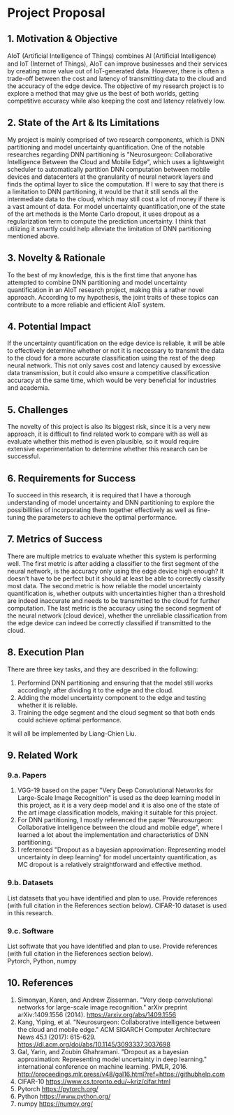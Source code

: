 # Project Proposal

## 1. Motivation & Objective

AIoT (Artiﬁcial Intelligence of Things) combines AI (Artiﬁcial Intelligence) and IoT (Internet of Things), AIoT can improve businesses and their services by creating more value out of IoT-generated data. However, there is often a trade-off between the cost and latency of transmitting data to the cloud and the accuracy of the edge device. The objective of my research project is to explore a method that may give us the best of both worlds, getting competitive accuracy while also keeping the cost and latency relatively low.

## 2. State of the Art & Its Limitations

My project is mainly comprised of two research components, which is DNN partitioning and model uncertainty quantification. One of the notable researches regarding DNN partitioning is "Neurosurgeon: Collaborative Intelligence Between the Cloud and Mobile Edge", which uses a lightweight scheduler to automatically partition DNN computation between mobile devices and datacenters at the granularity of neural network layers and finds the optimal layer to slice the computation. If I were to say that there is a limitation to DNN partitioning, it would be that it still sends all the intermediate data to the cloud, which may still cost a lot of money if there is a vast amount of data. For model uncertainty quantification,one of the state of the art methods is the Monte Carlo dropout, it uses dropout as a regularization term to compute the prediction uncertainty. I think that utilizing it smartly could help alleviate the limitation of DNN partitioning mentioned above.

## 3. Novelty & Rationale

To the best of my knowledge, this is the first time that anyone has attempted to combine DNN partitioning and model uncertainty quantification in an AIoT research project, making this a rather novel approach. According to my hypothesis, the joint traits of these topics can contribute to a more reliable and efficient AIoT system.

## 4. Potential Impact

If the uncertainty quantification on the edge device is reliable, it will be able to effectively determine whether or not it is neccessary to transmit the data to the cloud for a more accurate classification using the rest of the deep neural network. This not only saves cost and latency caused by excessive data transmission, but it could also ensure a competitive classification accuracy at the same time, which would be very beneficial for industries and academia.

## 5. Challenges

The novelty of this project is also its biggest risk, since it is a very new approach, it is difficult to find related work to compare with as well as evaluate whether this method is even plausible, so it would require extensive experimentation to determine whether this research can be successful.

## 6. Requirements for Success

To succeed in this research, it is required that I have a thorough understanding of model uncertainty and DNN partitioning to explore the possibillities of incorporating them together effectively as well as fine-tuning the parameters to achieve the optimal performance.

## 7. Metrics of Success

There are multiple metrics to evaluate whether this system is performing well. The first metric is after adding a classifier to the first segment of the neural network, is the accuracy only using the edge device high enough? It doesn't have to be perfect but it should at least be able to correctly classify most data. The second metric is how reliable the model uncertainty quantification is, whether outputs with uncertainties higher than a threshold are indeed inaccurate and needs to be transmitted to the cloud for further computation. The last metric is the accuracy using the second segment of the neural network (cloud device), whether the unreliable classification from the edge device can indeed be correctly classified if transmitted to the cloud.

## 8. Execution Plan

There are three key tasks, and they are described in the following:
1. Performind DNN partitioning and ensuring that the model still works accordingly after dividing it to the edge and the cloud.
2. Adding the model uncertainty component to the edge and testing whether it is reliable.
3. Training the edge segment and the cloud segment so that both ends could achieve optimal performance.

It will all be implemented by Liang-Chien Liu.
## 9. Related Work
### 9.a. Papers

1. VGG-19 based on the paper "Very Deep Convolutional Networks for Large-Scale Image Recognition" is used as the deep learning model in this project, as it is a very deep model and it is also one of the state of the art image classification models, making it suitable for this project.
2. For DNN partitioning, I mostly referenced the paper "Neurosurgeon: Collaborative intelligence between the cloud and mobile edge", where I learned a lot about the implementation and characteristics of DNN partitioning.
3. I referenced "Dropout as a bayesian approximation: Representing model uncertainty in deep learning" for model uncertainty quantification, as MC dropout is a relatively straightforward and effective method.

### 9.b. Datasets

List datasets that you have identified and plan to use. Provide references (with full citation in the References section below).
CIFAR-10 dataset is used in this research.

### 9.c. Software

List softwate that you have identified and plan to use. Provide references (with full citation in the References section below). <br />
Pytorch, Python, numpy

## 10. References

1. Simonyan, Karen, and Andrew Zisserman. "Very deep convolutional networks for large-scale image recognition." arXiv preprint arXiv:1409.1556 (2014).
https://arxiv.org/abs/1409.1556
2. Kang, Yiping, et al. "Neurosurgeon: Collaborative intelligence between the cloud and mobile edge." ACM SIGARCH Computer Architecture News 45.1 (2017): 615-629. https://dl.acm.org/doi/abs/10.1145/3093337.3037698
3. Gal, Yarin, and Zoubin Ghahramani. "Dropout as a bayesian approximation: Representing model uncertainty in deep learning." international conference on machine learning. PMLR, 2016. http://proceedings.mlr.press/v48/gal16.html?ref=https://githubhelp.com
4. CIFAR-10 https://www.cs.toronto.edu/~kriz/cifar.html
5. Pytorch https://pytorch.org/
6. Python https://www.python.org/
7. numpy https://numpy.org/
